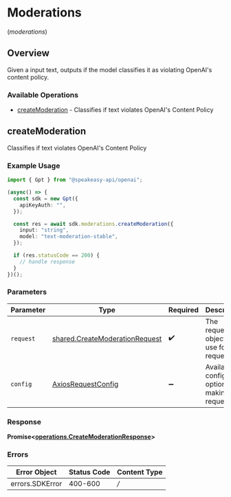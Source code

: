 # Moderations
(*moderations*)

## Overview

Given a input text, outputs if the model classifies it as violating OpenAI's content policy.

### Available Operations

* [createModeration](#createmoderation) - Classifies if text violates OpenAI's Content Policy

## createModeration

Classifies if text violates OpenAI's Content Policy

### Example Usage

```typescript
import { Gpt } from "@speakeasy-api/openai";

(async() => {
  const sdk = new Gpt({
    apiKeyAuth: "",
  });

  const res = await sdk.moderations.createModeration({
    input: "string",
    model: "text-moderation-stable",
  });

  if (res.statusCode == 200) {
    // handle response
  }
})();
```

### Parameters

| Parameter                                                                            | Type                                                                                 | Required                                                                             | Description                                                                          |
| ------------------------------------------------------------------------------------ | ------------------------------------------------------------------------------------ | ------------------------------------------------------------------------------------ | ------------------------------------------------------------------------------------ |
| `request`                                                                            | [shared.CreateModerationRequest](../../sdk/models/shared/createmoderationrequest.md) | :heavy_check_mark:                                                                   | The request object to use for the request.                                           |
| `config`                                                                             | [AxiosRequestConfig](https://axios-http.com/docs/req_config)                         | :heavy_minus_sign:                                                                   | Available config options for making requests.                                        |


### Response

**Promise<[operations.CreateModerationResponse](../../sdk/models/operations/createmoderationresponse.md)>**
### Errors

| Error Object    | Status Code     | Content Type    |
| --------------- | --------------- | --------------- |
| errors.SDKError | 400-600         | */*             |

